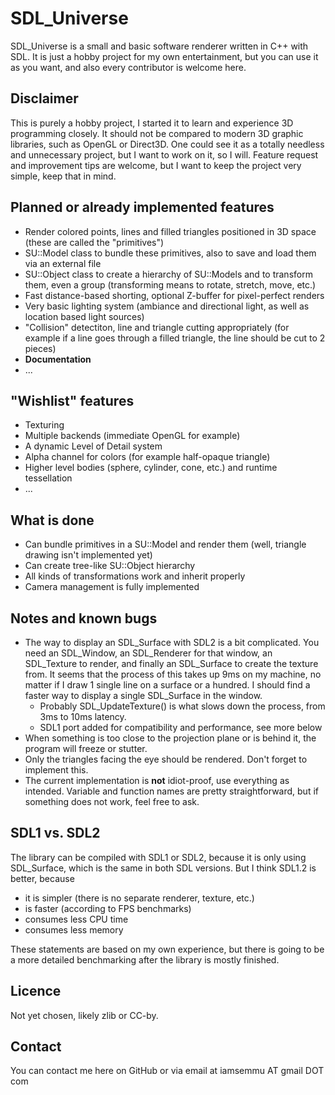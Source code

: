 SDL_Universe
============

SDL_Universe is a small and basic software renderer written in C++ with SDL. It is just a hobby project for my own entertainment, but you can use it as you want, and also every contributor is welcome here.



Disclaimer
----------

This is purely a hobby project, I started it to learn and experience 3D programming closely. It should not be compared to modern 3D graphic libraries, such as OpenGL or Direct3D. One could see it as a totally needless and unnecessary project, but I want to work on it, so I will. Feature request and improvement tips are welcome, but I want to keep the project very simple, keep that in mind.



Planned or already implemented features
---------------------------------------

* Render colored points, lines and filled triangles positioned in 3D space (these are called the "primitives")
* SU::Model class to bundle these primitives, also to save and load them via an external file
* SU::Object class to create a hierarchy of SU::Models and to transform them, even a group (transforming means to rotate, stretch, move, etc.)
* Fast distance-based shorting, optional Z-buffer for pixel-perfect renders
* Very basic lighting system (ambiance and directional light, as well as location based light sources)
* "Collision" detectiton, line and triangle cutting appropriately (for example if a line goes through a filled triangle, the line should be cut to 2 pieces)
* **Documentation**
* ...



"Wishlist" features
-------------------

* Texturing
* Multiple backends (immediate OpenGL for example)
* A dynamic Level of Detail system
* Alpha channel for colors (for example half-opaque triangle)
* Higher level bodies (sphere, cylinder, cone, etc.) and runtime tessellation
* ...



What is done
------------

* Can bundle primitives in a SU::Model and render them (well, triangle drawing isn't implemented yet)
* Can create tree-like SU::Object hierarchy
* All kinds of transformations work and inherit properly
* Camera management is fully implemented



Notes and known bugs
--------------------

* The way to display an SDL_Surface with SDL2 is a bit complicated. You need an SDL_Window, an SDL_Renderer for that window, an SDL_Texture to render, and finally an SDL_Surface to create the texture from.
	It seems that the process of this takes up 9ms on my machine, no matter if I draw 1 single line on a surface or a hundred. I should find a faster way to display a single SDL_Surface in the window.
	* Probably SDL_UpdateTexture() is what slows down the process, from 3ms to 10ms latency.
	* SDL1 port added for compatibility and performance, see more below
* When something is too close to the projection plane or is behind it, the program will freeze or stutter.
* Only the triangles facing the eye should be rendered. Don't forget to implement this.
* The current implementation is **not** idiot-proof, use everything as intended. Variable and function names are pretty straightforward, but if something does not work, feel free to ask.



SDL1 vs. SDL2
-------------

The library can be compiled with SDL1 or SDL2, because it is only using SDL_Surface, which is the same in both SDL versions.
But I think SDL1.2 is better, because
* it is simpler (there is no separate renderer, texture, etc.)
* is faster (according to FPS benchmarks)
* consumes less CPU time
* consumes less memory

These statements are based on my own experience, but there is going to be a more detailed benchmarking after the library is mostly finished.



Licence
-------

Not yet chosen, likely zlib or CC-by.



Contact
-------
You can contact me here on GitHub or via email at iamsemmu AT gmail DOT com
